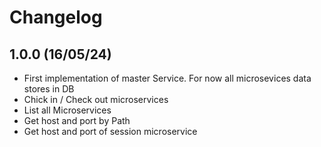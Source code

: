 # Changelog

## 1.0.0 (16/05/24)
- First implementation of master Service. For now all microsevices data stores in DB
- Chick in / Check out microservices
- List all Microservices
- Get host and port by Path
- Get host and port of session microservice

